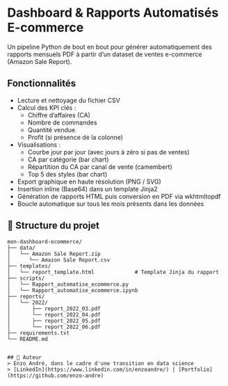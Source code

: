 # Dashboard & Rapports Automatisés E-commerce

Un pipeline Python de bout en bout pour générer automatiquement des rapports mensuels PDF à partir d’un dataset de ventes e-commerce (Amazon Sale Report).

## Fonctionnalités

- Lecture et nettoyage du fichier CSV
- Calcul des KPI clés :  
  - Chiffre d’affaires (CA)  
  - Nombre de commandes  
  - Quantité vendue  
  - Profit (si présence de la colonne)  
- Visualisations :  
  - Courbe jour par jour (avec jours à zéro si pas de ventes)  
  - CA par catégorie (bar chart)  
  - Répartition du CA par canal de vente (camembert)  
  - Top 5 des styles (bar chart)  
- Export graphique en haute résolution (PNG / SVG)  
- Insertion inline (Base64) dans un template Jinja2  
- Génération de rapports HTML puis conversion en PDF via wkhtmltopdf  
- Boucle automatique sur tous les mois présents dans les données  

## 📁 Structure du projet

```text
mon-dashboard-ecommerce/
├── data/
│   └── Amazon Sale Report.zip
│      └── Amazon Sale Report.csv           
├── templates/
│   └── report_template.html             # Template Jinja du rapport
├── scripts/
│   └── Rapport_automatise_ecommerce.py
│   └── Rapport_automatise_ecommerce.ipynb
├── reports/
│   └── 2022/                            
│       ├── report_2022_03.pdf
│       └── report_2022_04.pdf
│       ├── report_2022_05.pdf
│       └── report_2022_06.pdf
├── requirements.txt                 
└── README.md                            


## 👤 Auteur
> Enzo André, dans le cadre d'une transition en data science
> [LinkedIn](https://www.linkedin.com/in/enzoandre/) | [Portfolio](https://github.com/enzo-andre)
